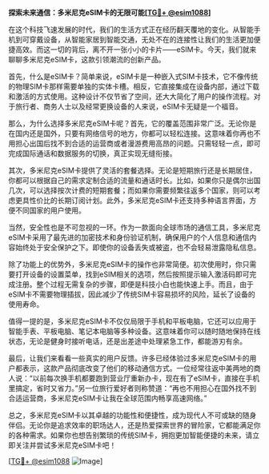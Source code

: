 **探索未来通信：多米尼克eSIM卡的无限可能[[TG💪+ @esim1088](https://t.me/s/esim1088)]**

在这个科技飞速发展的时代，我们的生活方式正在经历翻天覆地的变化。从智能手机到可穿戴设备，从智能家居到智能交通，无处不在的连接性让我们的生活更加便捷高效。而这一切的背后，离不开一张小小的卡片——eSIM卡。今天，我们就来聊聊多米尼克eSIM卡，这款引领潮流的创新产品。

首先，什么是eSIM卡？简单来说，eSIM卡是一种嵌入式SIM卡技术，它不像传统的物理SIM卡那样需要单独的实体卡槽。相反，它直接集成在设备内部，通过下载和激活的方式使用。这种设计不仅节省了空间，还大大简化了用户的操作流程。对于旅行者、商务人士以及经常更换设备的人来说，eSIM卡无疑是一个福音。

那么，为什么选择多米尼克eSIM卡呢？首先，它的覆盖范围非常广泛。无论你是在国内还是国外，只要有网络信号的地方，你都可以轻松连接。这意味着你再也不用担心出国后找不到合适的运营商或者漫游费用高昂的问题。只需轻轻一点，即可完成国际通话和数据服务的切换，真正实现无缝衔接。

其次，多米尼克eSIM卡提供了灵活的套餐选择。无论是短期旅行还是长期居住，你都可以根据自己的需求定制合适的流量和通话时长。比如，如果你只是偶尔出国几次，可以选择按次计费的短期套餐；而如果你需要频繁往返多个国家，则可以考虑更具性价比的长期订阅计划。此外，多米尼克eSIM卡还支持多种语言界面，方便不同国家的用户使用。

当然，安全性也是不可忽视的一环。作为一款面向全球市场的通信工具，多米尼克eSIM卡采用了最先进的加密技术和身份验证机制，确保用户的个人信息和通信内容始终处于安全保护之下。即使你的设备丢失或被盗，也不会轻易泄露隐私信息。

除了功能上的优势外，多米尼克eSIM卡的操作也非常简便。初次使用时，你只需要打开设备的设置菜单，找到eSIM相关的选项，然后按照提示输入激活码即可完成注册。整个过程无需复杂的步骤，即便是科技小白也能快速上手。而且，由于eSIM卡不需要物理插拔，因此减少了传统SIM卡容易损坏的风险，延长了设备的使用寿命。

值得一提的是，多米尼克eSIM卡不仅仅局限于手机和平板电脑，它还可以应用于智能手表、平板电脑、笔记本电脑等多种设备。这意味着你可以随时随地保持在线状态，无论是健身时接听电话，还是出差途中处理紧急工作，都能游刃有余。

最后，让我们来看看一些真实的用户反馈。许多已经体验过多米尼克eSIM卡的用户都表示，这款产品彻底改变了他们的移动通信方式。一位经常往返中美两地的商人说：“以前每次换手机都要跑到营业厅重新办卡，现在有了eSIM卡，直接在手机里搞定，省时又省力。”另一位旅行爱好者则称赞道：“再也不用担心在国外找不到合适运营商，多米尼克eSIM卡让我在全球范围内畅享高速网络。”

总之，多米尼克eSIM卡以其卓越的功能性和便捷性，成为现代人不可或缺的随身伴侣。无论你是追求效率的职场达人，还是热爱探索世界的冒险家，它都能满足你的各种需求。如果你也想告别繁琐的传统SIM卡，拥抱更加智能便捷的未来，请立即关注并尝试多米尼克eSIM卡吧！

[[TG💪+ @esim1088](https://t.me/s/esim1088) ![Image](https://i.postimg.cc/4NQfJmqS/Snipaste-2025-05-13-00-14-12.png)]